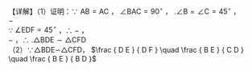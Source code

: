 【详解】（1）证明：∵ $\mathrm { { A B } } { = } \mathrm { { A C } }$ ， $\angle \mathrm { B A C } = 9 0 ^ { \circ }$ ， $. \angle \mathrm { B } = \angle \mathrm { C } = 4 5 ^ { \circ }$ ，  
$-$   
∵ $\angle \mathrm { E D F } { = } 4 5 ^ { \circ }$ ，∴ $-$ ，  
$-$ ，∴ $. \triangle \mathrm { B D E } \sim \triangle \mathrm { C F D }$   
（2）∵△BDE∽△CFD， $\frac { D E } { D F } \quad \frac { B E } { C D } \quad \frac { B E } { B D }$   
